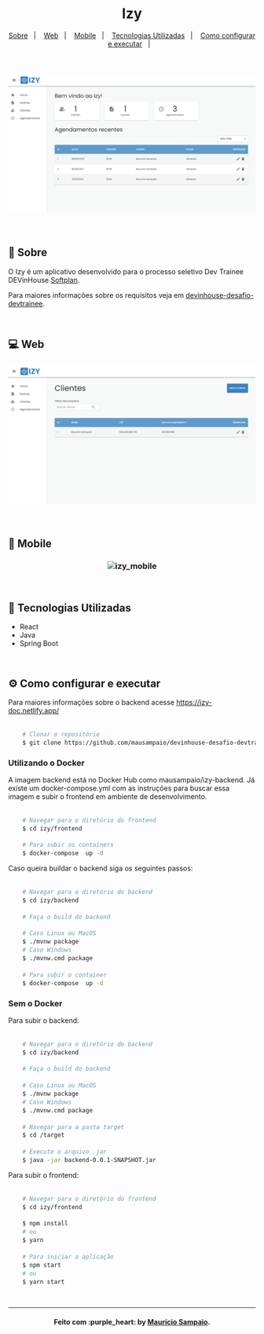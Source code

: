 <h1 align="center">
    Izy
</h1>

<p align="center">
  <a href="#page_facing_up-sobre">Sobre</a>&nbsp;&nbsp;&nbsp;|&nbsp;&nbsp;&nbsp;
  <a href="#computer-web">Web</a>&nbsp;&nbsp;&nbsp;|&nbsp;&nbsp;&nbsp;
  <a href="#iphone-mobile">Mobile</a>&nbsp;&nbsp;&nbsp;|&nbsp;&nbsp;&nbsp;
  <a href="#rocket-tecnologias-utilizadas">Tecnologias Utilizadas</a>&nbsp;&nbsp;&nbsp;|&nbsp;&nbsp;&nbsp;
  <a href="#gear-como-configurar-e-executar">Como configurar e executar</a>&nbsp;&nbsp;&nbsp;|&nbsp;&nbsp;&nbsp;
</p>

<br/>

<h3 align="center">
  <img alt="izy_cover" title="github_explorer" src=".github/capa.png" />
</h3>

<br/>


## :page_facing_up: Sobre

O Izy é um aplicativo desenvolvido para o processo seletivo Dev Trainee DEVinHouse <a href="https://www.softplan.com.br/">Softplan</a>. 

Para maiores informações sobre os requisitos veja em <a href="https://github.com/jeffersonoh/devinhouse-desafio-devtrainee">devinhouse-desafio-devtrainee</a>.

<br/>

## :computer: Web

<h3 align="center">
  <img alt="izy_web" title="github_explorer" src=".github/web.png" />
</h3>

<br/>

## :iphone: Mobile

<h3 align="center">
  <img alt="izy_mobile" title="github_explorer" src=".github/mobile.jpeg" />
</h3>

<br/>

## :rocket: Tecnologias Utilizadas

- React
- Java
- Spring Boot

<br/>

## :gear: Como configurar e executar

Para maiores informações sobre o backend acesse <a href="https://izy-doc.netlify.app/">https://izy-doc.netlify.app/</a>

```bash

    # Clonar o repositório
    $ git clone https://github.com/mausampaio/devinhouse-desafio-devtrainee 'izy'

```

### Utilizando o Docker

A imagem backend está no Docker Hub como mausampaio/izy-backend. Já existe um docker-compose.yml com as instruções para buscar essa imagem e subir o frontend em ambiente de desenvolvimento.

```bash

    # Navegar para o diretório do frontend
    $ cd izy/frontend

    # Para subir os containers
    $ docker-compose  up -d

```

Caso queira buildar o backend siga os seguintes passos:

```bash

    # Navegar para o diretório do backend
    $ cd izy/backend

    # Faça o build do backend

    # Caso Linux ou MacOS
    $ ./mvnw package
    # Caso Windows
    $ ./mvnw.cmd package

    # Para subir o container
    $ docker-compose  up -d

```

### Sem o Docker

Para subir o backend:

```bash

    # Navegar para o diretório do backend
    $ cd izy/backend

    # Faça o build do backend

    # Caso Linux ou MacOS
    $ ./mvnw package
    # Caso Windows
    $ ./mvnw.cmd package

    # Navegar para a pasta target
    $ cd /target

    # Execute o arquivo .jar
    $ java -jar backend-0.0.1-SNAPSHOT.jar

```

Para subir o frontend:

```bash

    # Navegar para o diretório do frontend
    $ cd izy/frontend

    $ npm install
    # ou
    $ yarn

    # Para iniciar a aplicação
    $ npm start
    # ou
    $ yarn start

```

<br/>

---

<h4 align="center">
  Feito com :purple_heart: by <a href="https://www.linkedin.com/in/mausampaio/" target="_blank">Maurício Sampaio</a>.
</h4>